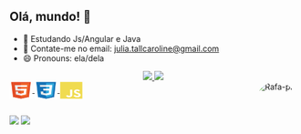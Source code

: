 ## Olá, mundo! 👋
- 🌱 Estudando Js/Angular e Java
- 💬 Contate-me no email: julia.tallcaroline@gmail.com
- 😄 Pronouns: ela/dela

<div align="center">
  <a href="https://github.com/juliatlrc">
  <img height="180em" src="https://github-readme-stats.vercel.app/api?username=juliatlrc&show_icons=true&theme=kacho_ga&include_all_commits=true&count_private=true"/>
  <img height="180em" src="https://github-readme-stats.vercel.app/api/top-langs/?username=juliatlrc&layout=compact&langs_count=7&theme=kacho_ga"/>
</div>


 <img align="center" alt="Julia-HTML" height="30" width="40" src="https://raw.githubusercontent.com/devicons/devicon/master/icons/html5/html5-original.svg">
 <img align="center" alt="Julia-CSS" height="30" width="40" src="https://raw.githubusercontent.com/devicons/devicon/master/icons/css3/css3-original.svg">
 <img align="center" alt="Julia-Js" height="30" width="40" src="https://raw.githubusercontent.com/devicons/devicon/master/icons/javascript/javascript-plain.svg"> 
 <img align="right" alt="Rafa-pic" height="150" style="border-radius:50px;" src="https://i.ibb.co/qDgVPD1/download20220603161828-1.png">
 
 ##
 <div>
   <a href = "mailto:julia.tallcaroline@gmail.com"><img src="https://img.shields.io/badge/-Gmail-%23333?style=for-the-badge&logo=gmail&logoColor=white" target="_blank"></a>
  <a href="https://www.linkedin.com/in/j%C3%BAlia-tallarico-3266ab22a/" target="_blank"><img src="https://img.shields.io/badge/-LinkedIn-%230077B5?style=for-the-badge&logo=linkedin&logoColor=white" target="_blank"></a> 
  
  </div>
  

  
